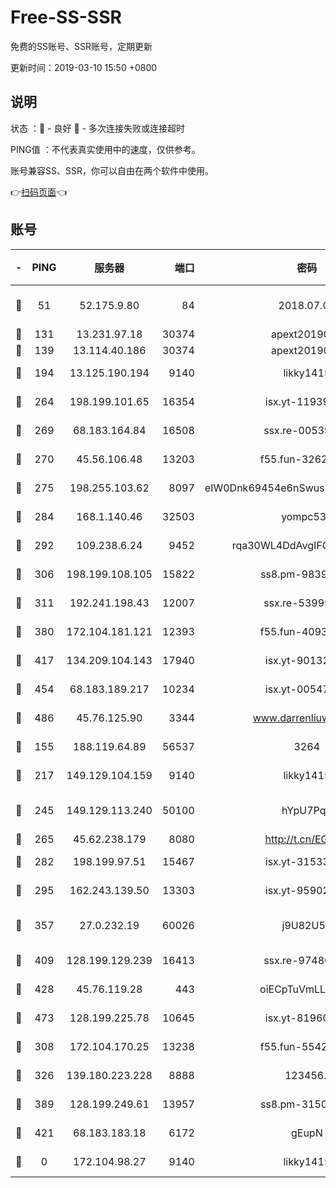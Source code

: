 # Free-SS-SSR

免费的SS账号、SSR账号，定期更新

更新时间：2019-03-10 15:50 +0800

## 说明

状态     ：🙂 - 良好 🙁 - 多次连接失败或连接超时

PING值   ：不代表真实使用中的速度，仅供参考。

账号兼容SS、SSR，你可以自由在两个软件中使用。

👉[扫码页面](https://liesauer.github.io/Free-SS-SSR/)👈

## 账号

|-|PING|服务器|端口|密码|加密方式|区域|
|:----:|:----:|:-----:|-----:|:----:|:----:|:----:|
|🙂|51|52.175.9.80|84|2018.07.07|chacha20-ietf-poly1305|HK|
|🙂|131|13.231.97.18|30374|apext2019006|chacha20|JP|
|🙂|139|13.114.40.186|30374|apext2019006|chacha20|JP|
|🙂|194|13.125.190.194|9140|likky1415|aes-256-cfb|KR|
|🙂|264|198.199.101.65|16354|isx.yt-11939901|aes-256-cfb|US|
|🙂|269|68.183.164.84|16508|ssx.re-00539791|aes-256-cfb|US|
|🙂|270|45.56.106.48|13203|f55.fun-32620462|aes-256-cfb|US|
|🙂|275|198.255.103.62|8097|eIW0Dnk69454e6nSwuspv9DmS201tQ0D|aes-256-cfb|US|
|🙂|284|168.1.140.46|32503|yompc535|aes-256-cfb|AU|
|🙂|292|109.238.6.24|9452|rqa30WL4DdAvgIFG6Fs3znzTa|aes-256-cfb|FR|
|🙂|306|198.199.108.105|15822|ss8.pm-98399589|aes-256-cfb|US|
|🙂|311|192.241.198.43|12007|ssx.re-53999010|aes-256-cfb|US|
|🙂|380|172.104.181.121|12393|f55.fun-40938592|aes-256-cfb|SG|
|🙂|417|134.209.104.143|17940|isx.yt-90132176|aes-256-cfb|SG|
|🙂|454|68.183.189.217|10234|isx.yt-00547115|aes-256-cfb|SG|
|🙂|486|45.76.125.90|3344|www.darrenliuwei.com|aes-256-cfb|AU|
|🙂|155|188.119.64.89|56537|3264|aes-256-cfb|RU|
|🙂|217|149.129.104.159|9140|likky1415|aes-256-cfb|HK|
|🙂|245|149.129.113.240|50100|hYpU7PqP|chacha20-ietf-poly1305|CN|
|🙂|265|45.62.238.179|8080|http://t.cn/EGJIyrl|rc4-md5|CA|
|🙂|282|198.199.97.51|15467|isx.yt-31533637|aes-256-cfb|US|
|🙂|295|162.243.139.50|13303|isx.yt-95902908|aes-256-cfb|US|
|🙂|357|27.0.232.19|60026|j9U82U53|xchacha20-ietf-poly1305|HK|
|🙂|409|128.199.129.239|16413|ssx.re-97480021|aes-256-cfb|SG|
|🙂|428|45.76.119.28|443|oiECpTuVmLLxk4Ts|aes-256-cfb|AU|
|🙂|473|128.199.225.78|10645|isx.yt-81960461|aes-256-cfb|SG|
|🙁|308|172.104.170.25|13238|f55.fun-55425049|aes-256-cfb|SG|
|🙁|326|139.180.223.228|8888|123456..|aes-256-cfb|JP|
|🙁|389|128.199.249.61|13957|ss8.pm-31506491|aes-256-cfb|SG|
|🙁|421|68.183.183.18|6172|gEupN|aes-256-cfb|SG|
|🙁|0|172.104.98.27|9140|likky1415|aes-256-cfb|JP|
